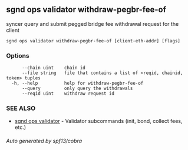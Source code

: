 ## sgnd ops validator withdraw-pegbr-fee-of

syncer query and submit pegged bridge fee withdrawal request for the client

```
sgnd ops validator withdraw-pegbr-fee-of [client-eth-addr] [flags]
```

### Options

```
      --chain uint    chain id
      --file string   file that contains a list of <reqid, chainid, token> tuples
  -h, --help          help for withdraw-pegbr-fee-of
      --query         only query the withdrawals
      --reqid uint    withdraw request id
```

### SEE ALSO

* [sgnd ops validator](sgnd_ops_validator.md)	 - Validator subcommands (init, bond, collect fees, etc.)

###### Auto generated by spf13/cobra
